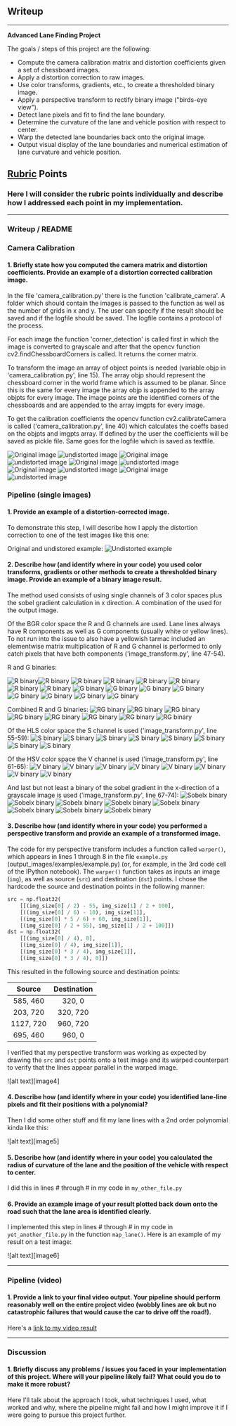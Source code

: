 ## Writeup

---

**Advanced Lane Finding Project**

The goals / steps of this project are the following:

* Compute the camera calibration matrix and distortion coefficients given a set of chessboard images.
* Apply a distortion correction to raw images.
* Use color transforms, gradients, etc., to create a thresholded binary image.
* Apply a perspective transform to rectify binary image ("birds-eye view").
* Detect lane pixels and fit to find the lane boundary.
* Determine the curvature of the lane and vehicle position with respect to center.
* Warp the detected lane boundaries back onto the original image.
* Output visual display of the lane boundaries and numerical estimation of lane curvature and vehicle position.

[//]: # (Image References)

[video1]: ./project_video.mp4 "Video"

## [Rubric](https://review.udacity.com/#!/rubrics/571/view) Points

### Here I will consider the rubric points individually and describe how I addressed each point in my implementation.  

---

### Writeup / README

### Camera Calibration

#### 1. Briefly state how you computed the camera matrix and distortion coefficients. Provide an example of a distortion corrected calibration image.

In the file 'camera_calibration.py' there is the function 'calibrate_camera'. A folder which should contain the images is passed to the function as well as the number of grids in x and y.
The user can specify if the result should be saved and if the logfile should be saved. The logfile contains a protocol of the process.

For each image the function 'corner_detection' is called first in which the image is converted to grayscale and after that the opencv function cv2.findChessboardCorners is called. It returns the corner matrix.

To transform the image an array of object points is needed (variable objp in 'camera_calibration.py', line 15). The array objp should represent the chessboard corner in the world frame which is assumed to be planar. Since this is the same for every image the array objp is appended to the array objpts for every image.
The image points are the identified corners of the chessboards and are appended to the array imgpts for every image.

To get the calibration coefficients the opencv function cv2.calibrateCamera is called ('camera_calibration.py', line 40) which calculates the coeffs based on the objpts and imgpts array.
If defined by the user the coefficients will be saved as pickle file. Same goes for the logfile which is saved as textfile.

![Original image](./camera_cal/calibration1.jpg) ![undistorted image](./output_images/undistorted_calibration1.jpg)
![Original image](./camera_cal/calibration2.jpg) ![undistorted image](./output_images/undistorted_calibration2.jpg)
![Original image](./camera_cal/calibration3.jpg) ![undistorted image](./output_images/undistorted_calibration3.jpg)
![Original image](./camera_cal/calibration4.jpg) ![undistorted image](./output_images/undistorted_calibration4.jpg)
![Original image](./camera_cal/calibration5.jpg) ![undistorted image](./output_images/undistorted_calibration5.jpg)

### Pipeline (single images)

#### 1. Provide an example of a distortion-corrected image.

To demonstrate this step, I will describe how I apply the distortion correction to one of the test images like this one:

Original and undistored example:
![Undistorted example](./output_images/undistorted_straight_lines1.jpg)

#### 2. Describe how (and identify where in your code) you used color transforms, gradients or other methods to create a thresholded binary image.  Provide an example of a binary image result.

The method used consists of using single channels of 3 color spaces plus the sobel gradient calculation in x direction.
A combination of the used for the output image.

Of the BGR color space the R and G channels are used. Lane lines always have R components as well as G components (usually white or yellow lines).
To not run into the issue to also have a yellowish tarmac included an elementwise matrix multiplication of R and G channel is performed to only catch pixels that have both components ('image_transform.py', line 47-54).

R and G binaries:

![R binary](./output_images/r_binary_straight_lines1.jpg)![R binary](./output_images/r_binary_straight_lines2.jpg) ![R binary](./output_images/r_binary_test1.jpg) ![R binary](./output_images/r_binary_test2.jpg) ![R binary](r_binary_test3.jpg) ![R binary](./output_images/r_binary_test4.jpg) ![R binary](./output_images/r_binary_test5.jpg) ![R binary](./output_images/r_binary_test6.jpg)
![G binary](./output_images/g_binary_straight_lines1.jpg) ![G binary](./output_images/g_binary_straight_lines2.jpg) ![G binary](./output_images/g_binary_test1.jpg) ![G binary](./output_images/g_binary_test2.jpg) ![G binary](g_binary_test3.jpg) ![G binary](./output_images/g_binary_test4.jpg) ![G binary](./output_images/g_binary_test5.jpg) ![G binary](./output_images/g_binary_test6.jpg)

Combined R and G binaries:
![RG binary](./output_images/rg_binary_straight_lines1.jpg) ![RG binary](./output_images/rg_binary_straight_lines2.jpg) ![RG binary](./output_images/rg_binary_test1.jpg) ![RG binary](./output_images/rg_binary_test2.jpg) ![RG binary](./output_images/rg_binary_test3.jpg) ![RG binary](./output_images/rg_binary_test4.jpg) ![RG binary](./output_images/rg_binary_test5.jpg) ![RG binary](./output_images/rg_binary_test6.jpg)


Of the HLS color space the S channel is used ('image_transform.py', line 55-59):
![S binary](./output_images/s_binary_straight_lines1.jpg) ![S binary](./output_images/s_binary_straight_lines2.jpg) ![S binary](./output_images/s_binary_test1.jpg) ![S binary](./output_images/s_binary_test2.jpg) ![S binary](s_binary_test3.jpg) ![S binary](./output_images/s_binary_test4.jpg) ![S binary](./output_images/s_binary_test5.jpg) ![S binary](./output_images/s_binary_test6.jpg)

Of the HSV color space the V channel is used ('image_transform.py', line 61-65):
![V binary](./output_images/v_binary_straight_lines1.jpg) ![V binary](./output_images/v_binary_straight_lines2.jpg) ![V binary](./output_images/v_binary_test1.jpg) ![V binary](./output_images/v_binary_test2.jpg) ![V binary](v_binary_test3.jpg) ![V binary](./output_images/v_binary_test4.jpg) ![V binary](./output_images/v_binary_test5.jpg) ![V binary](./output_images/v_binary_test6.jpg)

And last but not least a binary of the sobel gradient in the x-direction of a grayscale image is used ('image_transform.py', line 67-74):
![Sobelx binary](./output_images/solx_binary_straight_lines1.jpg) ![Sobelx binary](./output_images/solx_binary_straight_lines2.jpg) ![Sobelx binary](./output_images/solx_binary_test1.jpg) ![Sobelx binary](./output_images/solx_binary_test2.jpg) ![Sobelx binary](./output_images/solx_binary_test3.jpg) ![Sobelx binary](./output_images/solx_binary_test4.jpg) ![Sobelx binary](./output_images/solx_binary_test5.jpg) ![Sobelx binary](./output_images/solx_binary_test6.jpg)


#### 3. Describe how (and identify where in your code) you performed a perspective transform and provide an example of a transformed image.

The code for my perspective transform includes a function called `warper()`, which appears in lines 1 through 8 in the file `example.py` (output_images/examples/example.py) (or, for example, in the 3rd code cell of the IPython notebook).  The `warper()` function takes as inputs an image (`img`), as well as source (`src`) and destination (`dst`) points.  I chose the hardcode the source and destination points in the following manner:

```python
src = np.float32(
    [[(img_size[0] / 2) - 55, img_size[1] / 2 + 100],
    [((img_size[0] / 6) - 10), img_size[1]],
    [(img_size[0] * 5 / 6) + 60, img_size[1]],
    [(img_size[0] / 2 + 55), img_size[1] / 2 + 100]])
dst = np.float32(
    [[(img_size[0] / 4), 0],
    [(img_size[0] / 4), img_size[1]],
    [(img_size[0] * 3 / 4), img_size[1]],
    [(img_size[0] * 3 / 4), 0]])
```

This resulted in the following source and destination points:

| Source        | Destination   | 
|:-------------:|:-------------:| 
| 585, 460      | 320, 0        | 
| 203, 720      | 320, 720      |
| 1127, 720     | 960, 720      |
| 695, 460      | 960, 0        |

I verified that my perspective transform was working as expected by drawing the `src` and `dst` points onto a test image and its warped counterpart to verify that the lines appear parallel in the warped image.

![alt text][image4]

#### 4. Describe how (and identify where in your code) you identified lane-line pixels and fit their positions with a polynomial?

Then I did some other stuff and fit my lane lines with a 2nd order polynomial kinda like this:

![alt text][image5]

#### 5. Describe how (and identify where in your code) you calculated the radius of curvature of the lane and the position of the vehicle with respect to center.

I did this in lines # through # in my code in `my_other_file.py`

#### 6. Provide an example image of your result plotted back down onto the road such that the lane area is identified clearly.

I implemented this step in lines # through # in my code in `yet_another_file.py` in the function `map_lane()`.  Here is an example of my result on a test image:

![alt text][image6]

---

### Pipeline (video)

#### 1. Provide a link to your final video output.  Your pipeline should perform reasonably well on the entire project video (wobbly lines are ok but no catastrophic failures that would cause the car to drive off the road!).

Here's a [link to my video result](./project_video.mp4)

---

### Discussion

#### 1. Briefly discuss any problems / issues you faced in your implementation of this project.  Where will your pipeline likely fail?  What could you do to make it more robust?

Here I'll talk about the approach I took, what techniques I used, what worked and why, where the pipeline might fail and how I might improve it if I were going to pursue this project further.  
